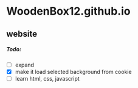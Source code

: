 # WoodenBox12.github.io
## website

##### Todo:
 - [ ] expand
 - [x] make it load selected background from cookie
 - [ ] learn html, css, javascript
